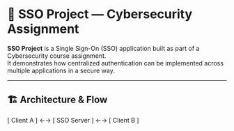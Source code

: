 # 🔐 SSO Project — Cybersecurity Assignment

**SSO Project** is a Single Sign-On (SSO) application built as part of a Cybersecurity course assignment.  
It demonstrates how centralized authentication can be implemented across multiple applications in a secure way.

---

## 🏗️ Architecture & Flow

[ Client A ] ←→ [ SSO Server ] ←→ [ Client B ]
